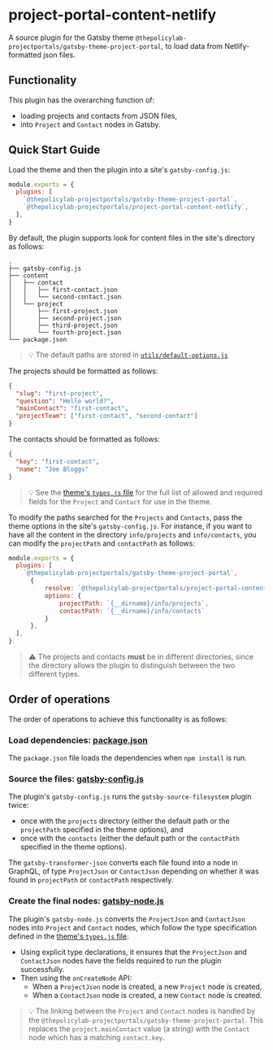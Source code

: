 # project-portal-content-netlify

A source plugin for the Gatsby theme `@thepolicylab-projectportals/gatsby-theme-project-portal`, to load data from Netlify-formatted json files. 

## Functionality

This plugin has the overarching function of: 
- loading projects and contacts from JSON files, 
- into `Project` and `Contact` nodes in Gatsby. 

## Quick Start Guide

Load the theme and then the plugin into a site's `gatsby-config.js`:
```js
module.exports = {
  plugins: [
    `@thepolicylab-projectportals/gatsby-theme-project-portal`,
    `@thepolicylab-projectportals/project-portal-content-netlify`,
  ],
}
```

By default, the plugin supports look for content files in the site's directory as follows:
```
.
├── gatsby-config.js
├── content
│   ├── contact
│   │   ├── first-contact.json
│   │   └── second-contact.json
│   └── project
│       ├── first-project.json
│       ├── second-project.json
│       ├── third-project.json
│       └── fourth-project.json
└── package.json
```

> 💡 The default paths are stored in [`utils/default-options.js`](utils/default-options.js)

The projects should be formatted as follows:
```json
{
  "slug": "first-project",
  "question": "Hello world?",
  "mainContact": "first-contact",
  "projectTeam": ["first-contact", "second-contact"]
}
```

The contacts should be formatted as follows:
```json
{
  "key": "first-contact",
  "name": "Joe Bloggs"
}
```

> 💡 See the [theme's `types.js` file](../gatsby-theme-project-portal/utils/types.js) for the full list of allowed and required fields for the `Project` and `Contact` for use in the theme.

To modify the paths searched for the `Projects` and `Contacts`, pass the theme options in the site's `gatsby-config.js`. For instance, if you want to have all the content in the directory `info/projects` and `info/contacts`, you can modify the `projectPath` and `contactPath` as follows:
```js
module.exports = {
  plugins: [
    `@thepolicylab-projectportals/gatsby-theme-project-portal`,
      { 
          resolve: `@thepolicylab-projectportals/project-portal-content-netlify`,
          options: { 
              projectPath: `{__dirname}/info/projects`,
              contactPath: `{__dirname}/info/contacts`
          }
      },
  ],
}
```

> ⚠️ The projects and contacts **must** be in different directories, since the directory allows the plugin to distinguish between the two different types.

## Order of operations

The order of operations to achieve this functionality is as follows:

### Load dependencies: [package.json](./package.json)

The `package.json` file loads the dependencies when `npm install` is run.

### Source the files: [gatsby-config.js](./gatsby-config.js)
 
The plugin's `gatsby-config.js` runs the `gatsby-source-filesystem` plugin twice:
- once with the `projects` directory (either the default path or the `projectPath` specified in the theme options), and 
- once with the `contacts` (either the default path or the `contactPath` specified in the theme options).

The `gatsby-transformer-json` converts each file found into a node in GraphQL, of type `ProjectJson` or `ContactJson` depending on whether it was found in `projectPath` or `contactPath` respectively.

### Create the final nodes: [gatsby-node.js](./gatsby-node.js)

The plugin's `gatsby-node.js` converts the `ProjectJson` and `ContactJson` nodes into `Project` and `Contact` nodes, which follow the type specification defined in the [theme's `types.js` file](../gatsby-theme-project-portal/utils/types.js).

- Using explicit type declarations, it ensures that the `ProjectJson` and `ContactJson` nodes have the fields required to run the plugin successfully.
- Then using the `onCreateNode` API:
  - When a `ProjectJson` node is created, a new `Project` node is created,
  - When a `ContactJson` node is created, a new `Contact` node is created.

> 💡 The linking between the `Project` and `Contact` nodes is handled by the `@thepolicylab-projectportals/gatsby-theme-project-portal`. This replaces the `project.mainContact` value (a string) with the `Contact` node which has a matching `contact.key`.
